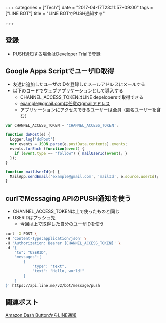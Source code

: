 +++
categories = ["Tech"]
date = "2017-04-17T23:11:57+09:00"
tags = ["LINE BOT"]
title = "LINE BOTでPUSH通知する"

+++

## 登録
- PUSH通知する場合はDeveloper Trialで登録

## Google Apps ScriptでユーザID取得
- 友達に追加したユーザのIDを登録したメールアドレスにメールする
- 以下のコードでウェブアプリケーションとして導入する
  - CHANNEL_ACCESS_TOKENはLINE depelopersで取得できる
  - example@gmail.comは任意のgmailアドレス
  - アプリケーションにアクセスできるユーザーは全員（匿名ユーザーを含む）

```js
var CHANNEL_ACCESS_TOKEN = 'CHANNEL_ACCESS_TOKEN';

function doPost(e) {
  Logger.log('doPost')
  var events = JSON.parse(e.postData.contents).events;
  events.forEach (function(event) {
    if (event.type == "follow") { mailUserId(event); }
  });
}

function mailUserId(e) {
  MailApp.sendEmail('example@gmail.com', 'mailId', e.source.userId);
}
```

## curlでMessaging APIのPUSH通知を使う
- CHANNEL_ACCESS_TOKENは上で使ったものと同じ
- USERIDはプッシュ先
  - 今回は上で取得した自分のユーザIDを使う

```bash
curl -X POST \
-H 'Content-Type:application/json' \
-H 'Authorization: Bearer {CHANNEL_ACCESS_TOKEN}' \
-d '{
    "to": "USERID",
    "messages":[
        {
            "type": "text",
            "text": "Hello, world!"
        }
    ]
}' https://api.line.me/v2/bot/message/push
```

## 関連ポスト
[Amazon Dash ButtonからLINE通知](../dash_button/)
